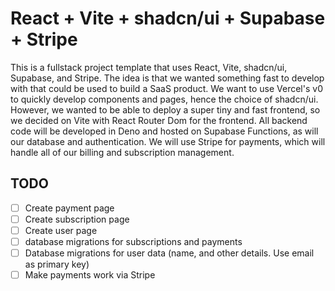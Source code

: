 # React + Vite + shadcn/ui + Supabase + Stripe

This is a fullstack project template that uses React, Vite, shadcn/ui, Supabase, and Stripe. The idea is that we wanted something fast to develop with that could be used to build a SaaS product. We want to use Vercel's v0 to quickly develop components and pages, hence the choice of shadcn/ui. However, we wanted to be able to deploy a super tiny and fast frontend, so we decided on Vite with React Router Dom for the frontend. All backend code will be developed in Deno and hosted on Supabase Functions, as will our database and authentication. We will use Stripe for payments, which will handle all of our billing and subscription management.

## TODO
- [ ] Create payment page
- [ ] Create subscription page
- [ ] Create user page
- [ ] database migrations for subscriptions and payments
- [ ] Database migrations for user data (name, and other details. Use email as primary key)
- [ ] Make payments work via Stripe
